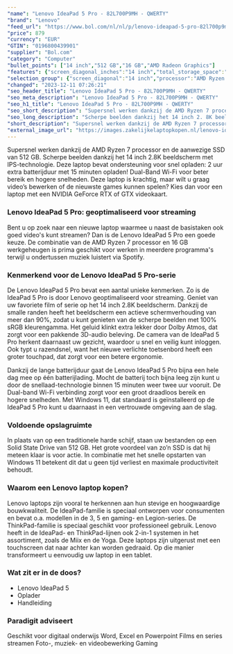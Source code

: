 ```yaml
---
"name": "Lenovo IdeaPad 5 Pro - 82L700P9MH - QWERTY"
"brand": "Lenovo"
"feed_url": "https://www.bol.com/nl/nl/p/lenovo-ideapad-5-pro-82l700p9mh-qwerty/9300000094209670"
"price": 879
"currency": "EUR"
"GTIN": "0196800439901"
"supplier": "Bol.com"
"category": "Computer"
"bullet_points": ["14 inch","512 GB","16 GB","AMD Radeon Graphics"]
"features": {"screen_diagonal_inches":"14 inch","total_storage_space":"512 GB","memory_size":"16 GB","graphics_card":"AMD Radeon Graphics"}
"selection_group": {"screen_diagonal":"14 inch","processor":"AMD Ryzen 7","changed_price_past_3_days":false,"product_family":"Ideapad"}
"changed": "2023-12-11 07:26:21"
"seo_header_title": "Lenovo IdeaPad 5 Pro - 82L700P9MH - QWERTY"
"seo_meta_description": "Lenovo IdeaPad 5 Pro - 82L700P9MH - QWERTY"
"seo_h1_title": "Lenovo IdeaPad 5 Pro - 82L700P9MH - QWERTY"
"seo_short_description": "Supersnel werken dankzij de AMD Ryzen 7 processor en de aanwezige SSD van 512 GB."
"seo_long_description": "Scherpe beelden dankzij het 14 inch 2. 8K beeldscherm met IPS-technologie. Deze laptop bevat ondersteuning voor snel opladen: 2 uur extra batterijduur met 15 minuten opladen! Dual-Band Wi-Fi voor beter bereik en hogere snelheden. Deze laptop is krachtig, maar wilt u graag video’s bewerken of de nieuwste games kunnen spelen? Kies dan voor een laptop met een NVIDIA GeForce RTX of GTX videokaart. <h3>Lenovo IdeaPad 5 Pro: geoptimaliseerd voor streaming</h3>Bent u op zoek naar een nieuwe laptop waarmee u naast de basistaken ook goed video's kunt streamen? Dan is de Lenovo IdeaPad 5 Pro een goede keuze. De combinatie van de AMD Ryzen 7 processor en 16 GB werkgeheugen is prima geschikt voor werken in meerdere programma's terwijl u ondertussen muziek luistert via Spotify. <h3>Kenmerkend voor de Lenovo IdeaPad 5 Pro-serie</h3>De Lenovo IdeaPad 5 Pro bevat een aantal unieke kenmerken. Zo is de IdeaPad 5 Pro is door Lenovo geoptimaliseerd voor streaming. Geniet van uw favoriete film of serie op het 14 inch 2. 8K beeldscherm. Dankzij de smalle randen heeft het beeldscherm een actieve schermverhouding van meer dan 90%, zodat u kunt genieten van de scherpe beelden met 100% sRGB kleurengamma. Het geluid klinkt extra lekker door Dolby Atmos, dat zorgt voor een pakkende 3D-audio beleving. De camera van de IdeaPad 5 Pro herkent daarnaast uw gezicht, waardoor u snel en veilig kunt inloggen. Ook typt u razendsnel, want het nieuwe verlichte toetsenbord heeft een groter touchpad, dat zorgt voor een betere ergonomie. <p> Dankzij de lange batterijduur gaat de Lenovo IdeaPad 5 Pro bijna een hele dag mee op één batterijlading. Mocht de batterij toch bijna leeg zijn kunt u door de snellaad-technologie binnen 15 minuten weer twee uur vooruit. De Dual-band Wi-Fi verbinding zorgt voor een groot draadloos bereik en hogere snelheden. Met Windows 11, dat standaard is geïnstalleerd op de IdeaPad 5 Pro kunt u daarnaast in een vertrouwde omgeving aan de slag. </p> <h3>Voldoende opslagruimte</h3> <p> In plaats van op een traditionele harde schijf, staan uw bestanden op een Solid State Drive van 512 GB. Het grote voordeel van zo’n SSD is dat hij meteen klaar is voor actie. In combinatie met het snelle opstarten van Windows 11 betekent dit dat u geen tijd verliest en maximale productiviteit behoudt. </p> <h3>Waarom een Lenovo laptop kopen?</h3>Lenovo laptops zijn vooral te herkennen aan hun stevige en hoogwaardige bouwkwaliteit. De IdeaPad-familie is speciaal ontworpen voor consumenten en bevat o. a. modellen in de 3, 5 en gaming- en Legion-series. De ThinkPad-familie is speciaal geschikt voor professioneel gebruik. Lenovo heeft in de IdeaPad- en ThinkPad-lijnen ook 2-in-1 systemen in het assortiment, zoals de Miix en de Yoga. Deze laptops zijn uitgerust met een touchscreen dat naar achter kan worden gedraaid. Op die manier transformeert u eenvoudig uw laptop in een tablet. <h3>Wat zit er in de doos?</h3> <ul> <li>Lenovo IdeaPad 5</li> <li>Oplader</li> <li>Handleiding</li> </ul> <h3>Paradigit adviseert</h3> Geschikt voor digitaal onderwijs Word, Excel en Powerpoint Films en series streamen Foto-, muziek- en videobewerking Gaming"
"short_description": "Supersnel werken dankzij de AMD Ryzen 7 processor en de aanwezige SSD van 512 GB. Scherpe beelden dankzij het 14 inch 2.8K beeldscherm met IPS-technologie. Deze laptop bevat ondersteuning voor snel opladen: 2 uur extra batterijduur met 15 minuten opladen! Dual-Band Wi-Fi voor beter bereik en hogere snelheden. Deze laptop is krachtig, maar wilt u graag video’s bewerken of de nieuwste games kunnen spelen? Kies dan voor een laptop met een NVIDIA GeForce RTX of GTX videokaart. Lenovo IdeaPad 5 Pro: geoptimaliseerd voor streaming Bent u op zoek naar een nieuwe laptop waarmee u naast de basistaken ook goed video's kunt streamen? Dan is de Lenovo IdeaPad 5 Pro een goede keuze. De combinatie van de AMD Ryzen 7 processor en 16 GB werkgeheugen is prima geschikt voor werken in meerdere programma's terwijl u ondertussen muziek luistert via Spotify. Kenmerkend voor de Lenovo IdeaPad 5 Pro-serie De Lenovo IdeaPad 5 Pro bevat een aantal unieke kenmerken. Zo is de IdeaPad 5 Pro is door Lenovo geoptimaliseerd voor streaming. Geniet van uw favoriete film of serie op het 14 inch 2.8K beeldscherm. Dankzij de smalle randen heeft het beeldscherm een actieve schermverhouding van meer dan 90%, zodat u kunt genieten van de scherpe beelden met 100% sRGB kleurengamma. Het geluid klinkt extra lekker door Dolby Atmos, dat zorgt voor een pakkende 3D-audio beleving. De camera van de IdeaPad 5 Pro herkent daarnaast uw gezicht, waardoor u snel en veilig kunt inloggen. Ook typt u razendsnel, want het nieuwe verlichte toetsenbord heeft een groter touchpad, dat zorgt voor een betere ergonomie. Dankzij de lange batterijduur gaat de Lenovo IdeaPad 5 Pro bijna een hele dag mee op één batterijlading. Mocht de batterij toch bijna leeg zijn kunt u door de snellaad-technologie binnen 15 minuten weer twee uur vooruit. De Dual-band Wi-Fi verbinding zorgt voor een groot draadloos bereik en hogere snelheden. Met Windows 11, dat standaard is geïnstalleerd op de IdeaPad 5 Pro kunt u daarnaast in een vertrouwde omgeving aan de slag. Voldoende opslagruimte In plaats van op een traditionele harde schijf, staan uw bestanden op een Solid State Drive van 512 GB. Het grote voordeel van zo’n SSD is dat hij meteen klaar is voor actie. In combinatie met het snelle opstarten van Windows 11 betekent dit dat u geen tijd verliest en maximale productiviteit behoudt. Waarom een Lenovo laptop kopen? Lenovo laptops zijn vooral te herkennen aan hun stevige en hoogwaardige bouwkwaliteit. De IdeaPad-familie is speciaal ontworpen voor consumenten en bevat o.a. modellen in de 3, 5 en gaming- en Legion-series. De ThinkPad-familie is speciaal geschikt voor professioneel gebruik. Lenovo heeft in de IdeaPad- en ThinkPad-lijnen ook 2-in-1 systemen in het assortiment, zoals de Miix en de Yoga. Deze laptops zijn uitgerust met een touchscreen dat naar achter kan worden gedraaid. Op die manier transformeert u eenvoudig uw laptop in een tablet. Wat zit er in de doos? Lenovo IdeaPad 5 Oplader Handleiding Paradigit adviseert Geschikt voor digitaal onderwijs Word, Excel en Powerpoint Films en series streamen Foto-, muziek- en videobewerking Gaming"
"external_image_url": "https://images.zakelijkelaptopkopen.nl/lenovo-ideapad-5-pro-82l700p9mh-qwerty.webp"
---
```


Supersnel werken dankzij de AMD Ryzen 7 processor en de aanwezige SSD van 512 GB. Scherpe beelden dankzij het 14 inch 2.8K beeldscherm met IPS-technologie. Deze laptop bevat ondersteuning voor snel opladen: 2 uur extra batterijduur met 15 minuten opladen! Dual-Band Wi-Fi voor beter bereik en hogere snelheden. Deze laptop is krachtig, maar wilt u graag video’s bewerken of de nieuwste games kunnen spelen? Kies dan voor een laptop met een NVIDIA GeForce RTX of GTX videokaart. <h3>Lenovo IdeaPad 5 Pro: geoptimaliseerd voor streaming</h3>Bent u op zoek naar een nieuwe laptop waarmee u naast de basistaken ook goed video's kunt streamen? Dan is de Lenovo IdeaPad 5 Pro een goede keuze. De combinatie van de AMD Ryzen 7 processor en 16 GB werkgeheugen is prima geschikt voor werken in meerdere programma's terwijl u ondertussen muziek luistert via Spotify. <h3>Kenmerkend voor de Lenovo IdeaPad 5 Pro-serie</h3>De Lenovo IdeaPad 5 Pro bevat een aantal unieke kenmerken. Zo is de IdeaPad 5 Pro is door Lenovo geoptimaliseerd voor streaming. Geniet van uw favoriete film of serie op het 14 inch 2.8K beeldscherm. Dankzij de smalle randen heeft het beeldscherm een actieve schermverhouding van meer dan 90%, zodat u kunt genieten van de scherpe beelden met 100% sRGB kleurengamma. Het geluid klinkt extra lekker door Dolby Atmos, dat zorgt voor een pakkende 3D-audio beleving. De camera van de IdeaPad 5 Pro herkent daarnaast uw gezicht, waardoor u snel en veilig kunt inloggen. Ook typt u razendsnel, want het nieuwe verlichte toetsenbord heeft een groter touchpad, dat zorgt voor een betere ergonomie. <p> Dankzij de lange batterijduur gaat de Lenovo IdeaPad 5 Pro bijna een hele dag mee op één batterijlading. Mocht de batterij toch bijna leeg zijn kunt u door de snellaad-technologie binnen 15 minuten weer twee uur vooruit. De Dual-band Wi-Fi verbinding zorgt voor een groot draadloos bereik en hogere snelheden. Met Windows 11, dat standaard is geïnstalleerd op de IdeaPad 5 Pro kunt u daarnaast in een vertrouwde omgeving aan de slag. </p> <h3>Voldoende opslagruimte</h3> <p> In plaats van op een traditionele harde schijf, staan uw bestanden op een Solid State Drive van 512 GB. Het grote voordeel van zo’n SSD is dat hij meteen klaar is voor actie. In combinatie met het snelle opstarten van Windows 11 betekent dit dat u geen tijd verliest en maximale productiviteit behoudt. </p> <h3>Waarom een Lenovo laptop kopen?</h3>Lenovo laptops zijn vooral te herkennen aan hun stevige en hoogwaardige bouwkwaliteit. De IdeaPad-familie is speciaal ontworpen voor consumenten en bevat o.a. modellen in de 3, 5 en gaming- en Legion-series. De ThinkPad-familie is speciaal geschikt voor professioneel gebruik. Lenovo heeft in de IdeaPad- en ThinkPad-lijnen ook 2-in-1 systemen in het assortiment, zoals de Miix en de Yoga. Deze laptops zijn uitgerust met een touchscreen dat naar achter kan worden gedraaid. Op die manier transformeert u eenvoudig uw laptop in een tablet. <h3>Wat zit er in de doos?</h3> <ul> <li>Lenovo IdeaPad 5</li> <li>Oplader</li> <li>Handleiding</li> </ul> <h3>Paradigit adviseert</h3> Geschikt voor digitaal onderwijs Word, Excel en Powerpoint Films en series streamen Foto-, muziek- en videobewerking Gaming